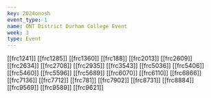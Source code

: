 ```yaml
---
key: 2024onosh
event_type: 1
name: ONT District Durham College Event
week: 3
type: Event
---
```

[[frc1241]]
[[frc1285]]
[[frc1360]]
[[frc188]]
[[frc2013]]
[[frc2609]]
[[frc2634]]
[[frc2708]]
[[frc2935]]
[[frc3543]]
[[frc5036]]
[[frc5406]]
[[frc5460]]
[[frc5596]]
[[frc5689]]
[[frc6070]]
[[frc6110]]
[[frc6866]]
[[frc7136]]
[[frc7712]]
[[frc781]]
[[frc7902]]
[[frc8731]]
[[frc8884]]
[[frc9569]]
[[frc9589]]
[[frc9621]]
